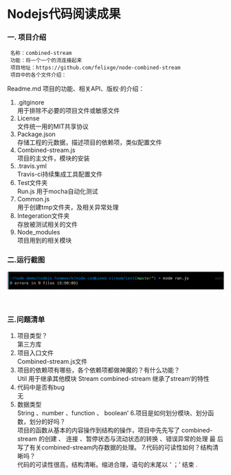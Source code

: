 # Nodejs代码阅读成果
### 一. 项目介绍
     名称：combined-stream
     功能：将一个一个的流连接起来
     项目地址：https://github.com/felixge/node-combined-stream
     项目中的各个文件介绍：
   Readme.md
     项目的功能、相关API、版权·的介绍：
1. .gitginore<br/>
    用于排除不必要的项目文件或敏感文件
2. License<br/>
      文件统一用的MIT共享协议
3. Package.json<br/>
     存储工程的元数据，描述项目的依赖项，类似配置文件
4. Combined-stream.js<br/>
      项目的主文件，模块的安装
5. .travis.yml<br/>
    Travis-ci持续集成工具配置文件
6. Test文件夹<br/>
    Run.js 
       用于mocha自动化测试
7. Common.js<br/>
     用于创建tmp文件夹，及相关异常处理
8. Integeration文件夹<br/>
    存放被测试相关的文件
9. Node_modules<br/>
     项目用到的相关模块
### 二.运行截图
  <img src="img/img.png">
  
  <br/>
### 三.问题清单
1. 项目类型？<br/>
     第三方库
2. 项目入口文件<br/>
    Combined-stream.js文件
3. 项目的依赖项有哪些，各个依赖项都做神魔的？有什么功能？<br/>
    Util 用于继承其他模块
    Stream combined-stream 继承了stream‘的特性
4. 代码中是否有bug<br/>
    无
5. 数据类型 <br/>
    String 、number 、function  、 boolean’
6.项目是如何划分模块、划分函数，划分的好吗？<br/>
    项目的函数从基本的内容操作到结构的操作，项目中先先写了 combined-stream 的创建 、 连接 、暂停状态与流动状态的转换 、错误异常的处理 最      后写了有关combined-stream内存数据的处理。
7.代码的可读性如何？结构清晰吗？<br/>
    代码的可读性很高，结构清晰。缩进合理，语句的末尾以 ‘ ；’ 结束
.

